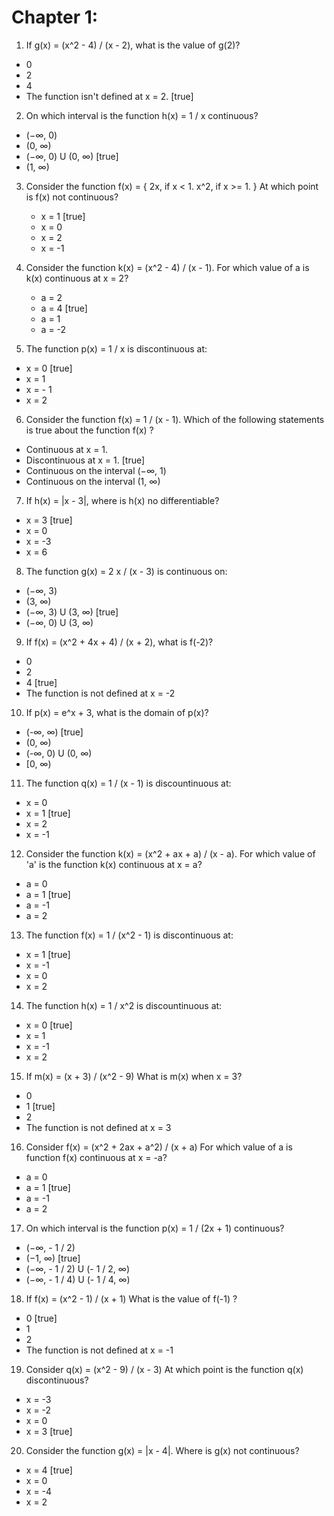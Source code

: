 # Chapter 1:

1. If g(x) = (x^2 - 4) / (x - 2), what is the value of g(2)?

- 0
- 2
- 4
- The function isn't defined at x = 2. [true]

2. On which interval is the function h(x) = 1 / x continuous?

- (−∞, 0)
- (0, ∞)
- (−∞, 0) U (0, ∞) [true]
- (1, ∞)

3. Consider the function f(x) = {
   2x, if x < 1.
   x^2, if x >= 1.
   }
   At which point is f(x) not continuous?

   - x = 1 [true]
   - x = 0
   - x = 2
   - x = -1

4. Consider the function k(x) = (x^2 - 4) / (x - 1).
   For which value of a is k(x) continuous at x = 2?

   - a = 2
   - a = 4 [true]
   - a = 1
   - a = -2

5. The function p(x) = 1 / x is discontinuous at:

- x = 0 [true]
- x = 1
- x = - 1
- x = 2

6. Consider the function f(x) = 1 / (x - 1).
   Which of the following statements is true about the function f(x) ?

- Continuous at x = 1.
- Discontinuous at x = 1. [true]
- Continuous on the interval (−∞, 1)
- Continuous on the interval (1, ∞)

7. If h(x) = |x - 3|, where is h(x) no differentiable?

- x = 3 [true]
- x = 0
- x = -3
- x = 6

8. The function g(x) = 2 x / (x - 3) is continuous on:

- (−∞, 3)
- (3, ∞)
- (−∞, 3) U (3, ∞) [true]
- (−∞, 0) U (3, ∞)

9. If f(x) = (x^2 + 4x + 4) / (x + 2), what is f(-2)?

- 0
- 2
- 4 [true]
- The function is not defined at x = -2

10. If p(x) = e^x + 3, what is the domain of p(x)?

- (-∞, ∞) [true]
- (0, ∞)
- (-∞, 0) U (0, ∞)
- [0, ∞)

11. The function q(x) = 1 / (x - 1) is discountinuous at:

- x = 0
- x = 1 [true]
- x = 2
- x = -1

12. Consider the function k(x) = (x^2 + ax + a) / (x - a).
    For which value of 'a' is the function k(x) continuous at x = a?

- a = 0
- a = 1 [true]
- a = -1
- a = 2

13. The function f(x) = 1 / (x^2 - 1) is discontinuous at:

- x = 1 [true]
- x = -1
- x = 0
- x = 2

14. The function h(x) = 1 / x^2 is discountinuous at:

- x = 0 [true]
- x = 1
- x = -1
- x = 2

15. If m(x) = (x + 3) / (x^2 - 9)
    What is m(x) when x = 3?

- 0
- 1 [true]
- 2
- The function is not defined at x = 3

16. Consider f(x) = (x^2 + 2ax + a^2) / (x + a)
    For which value of a is function f(x) continuous at x = -a?

- a = 0
- a = 1 [true]
- a = -1
- a = 2

17. On which interval is the function p(x) = 1 / (2x + 1) continuous?

- (−∞, - 1 / 2)
- (−1, ∞) [true]
- (−∞, - 1 / 2) U (- 1 / 2, ∞)
- (−∞, - 1 / 4) U (- 1 / 4, ∞)

18. If f(x) = (x^2 - 1) / (x + 1)
    What is the value of f(-1) ?

- 0 [true]
- 1
- 2
- The function is not defined at x = -1

19. Consider q(x) = (x^2 - 9) / (x - 3)
    At which point is the function q(x) discontinuous?

- x = -3
- x = -2
- x = 0
- x = 3 [true]

20. Consider the function g(x) = |x - 4|. Where is g(x) not continuous?

- x = 4 [true]
- x = 0
- x = -4
- x = 2
